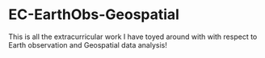 # EC-EarthObs-Geospatial
This is all the extracurricular work I have toyed around with with respect to Earth observation and Geospatial data analysis!
